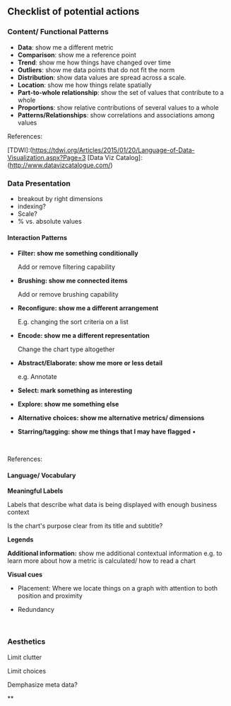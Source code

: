 

## Checklist of potential actions

### Content/ Functional Patterns

- **Data**: show me a different metric
- **Comparison**: show me a reference point
- **Trend**: show me how things have changed over time
- **Outliers**: show me data points that do not fit the norm
- **Distribution**: show data values are spread across a scale.
- **Location**: show me how things relate spatially
- **Part-to-whole relationship**: show the set of values that contribute to a whole
- **Proportions**:  show relative contributions of several values to a whole
- **Patterns/Relationships**: show correlations and associations among values


References:

[TDWI]:(https://tdwi.org/Articles/2015/01/20/Language-of-Data-Visualization.aspx?Page=3
[Data Viz Catalog]:(http://www.datavizcatalogue.com/)



### Data Presentation

- breakout by right dimensions
- indexing?
- Scale?
- % vs. absolute values


#### Interaction Patterns

- **Filter: show me something conditionally**

  Add or remove filtering capability

- **Brushing: show me connected items**

  Add or remove brushing capability

- **Reconfigure: show me a different arrangement**

  E.g. changing the sort criteria on a list

- **Encode: show me a different representation**

  Change the chart type altogether

- **Abstract/Elaborate: show me more or less detail**

  e.g. Annotate

- **Select: mark something as interesting**

- **Explore: show me something else**

- **Alternative choices: show me alternative metrics/ dimensions**

- **Starring/tagging: show me things that I may have flagged**
•

  ​

References:

[Info Vis Wiki]: (http://www.infovis-wiki.net/index.php?title=Visualization_Design_Patterns)

#### Language/ Vocabulary

**Meaningful Labels**

Labels that describe what data is being displayed with enough business context

Is the chart's purpose clear from its title and subtitle?



**Legends**

**Additional information:** show me additional contextual information e.g.  to learn more about how a metric is calculated/ how to read a chart

**Visual cues**

- Placement: Where we locate things on a graph with attention to both position and proximity

- Redundancy

  ​





### Aesthetics

Limit clutter

Limit choices

Demphasize meta data?



**

